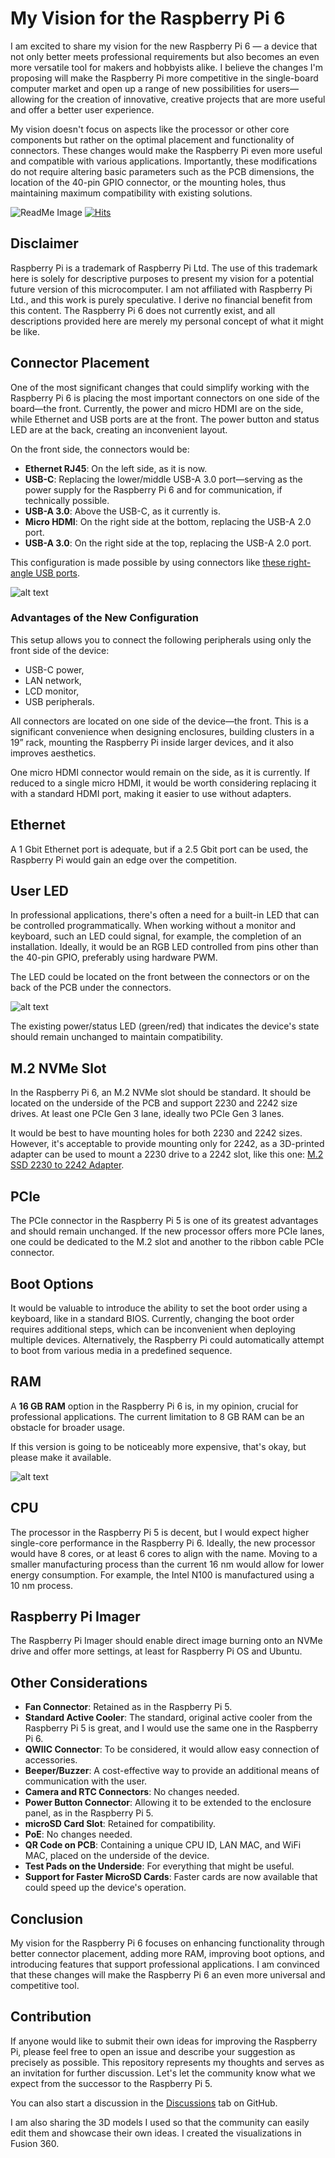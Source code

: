 # My Vision for the Raspberry Pi 6

I am excited to share my vision for the new Raspberry Pi 6 — a device that not only better meets professional requirements but also becomes an even more versatile tool for makers and hobbyists alike. I believe the changes I'm proposing will make the Raspberry Pi more competitive in the single-board computer market and open up a range of new possibilities for users—allowing for the creation of innovative, creative projects that are more useful and offer a better user experience.

My vision doesn't focus on aspects like the processor or other core components but rather on the optimal placement and functionality of connectors. These changes would make the Raspberry Pi even more useful and compatible with various applications. Importantly, these modifications do not require altering basic parameters such as the PCB dimensions, the location of the 40-pin GPIO connector, or the mounting holes, thus maintaining maximum compatibility with existing solutions. 

![ReadMe Image](images/ReadMeImage_text.png)
[![Hits](https://hits.seeyoufarm.com/api/count/incr/badge.svg?url=https%3A%2F%2Fgithub.com%2Fcmd0s%2FRaspberry-Pi-6-Design-Proposal&count_bg=%2379C83D&title_bg=%23555555&icon=&icon_color=%23E7E7E7&title=hits&edge_flat=false)](https://hits.seeyoufarm.com)

## Disclaimer 
Raspberry Pi is a trademark of Raspberry Pi Ltd. The use of this trademark here is solely for descriptive purposes to present my vision for a potential future version of this microcomputer. I am not affiliated with Raspberry Pi Ltd., and this work is purely speculative. I derive no financial benefit from this content. The Raspberry Pi 6 does not currently exist, and all descriptions provided here are merely my personal concept of what it might be like.

## Connector Placement

One of the most significant changes that could simplify working with the Raspberry Pi 6 is placing the most important connectors on one side of the board—the front. Currently, the power and micro HDMI are on the side, while Ethernet and USB ports are at the front. The power button and status LED are at the back, creating an inconvenient layout.

On the front side, the connectors would be:

- **Ethernet RJ45**: On the left side, as it is now.
- **USB-C**: Replacing the lower/middle USB-A 3.0 port—serving as the power supply for the Raspberry Pi 6 and for communication, if technically possible.
- **USB-A 3.0**: Above the USB-C, as it currently is.
- **Micro HDMI**: On the right side at the bottom, replacing the USB-A 2.0 port.
- **USB-A 3.0**: On the right side at the top, replacing the USB-A 2.0 port.

This configuration is made possible by using connectors like [these right-angle USB ports](https://www.aliexpress.com/item/1005004922477359.html).

![alt text](images/ReadMeConnectors.png)

### Advantages of the New Configuration

This setup allows you to connect the following peripherals using only the front side of the device:

- USB-C power,
- LAN network,
- LCD monitor,
- USB peripherals.

All connectors are located on one side of the device—the front. This is a significant convenience when designing enclosures, building clusters in a 19” rack, mounting the Raspberry Pi inside larger devices, and it also improves aesthetics.

One micro HDMI connector would remain on the side, as it is currently. If reduced to a single micro HDMI, it would be worth considering replacing it with a standard HDMI port, making it easier to use without adapters.

## Ethernet

A 1 Gbit Ethernet port is adequate, but if a 2.5 Gbit port can be used, the Raspberry Pi would gain an edge over the competition.

## User LED

In professional applications, there's often a need for a built-in LED that can be controlled programmatically. When working without a monitor and keyboard, such an LED could signal, for example, the completion of an installation. Ideally, it would be an RGB LED controlled from pins other than the 40-pin GPIO, preferably using hardware PWM.

The LED could be located on the front between the connectors or on the back of the PCB under the connectors.

![alt text](images/ReadMeLED.png)

The existing power/status LED (green/red) that indicates the device's state should remain unchanged to maintain compatibility.

## M.2 NVMe Slot

In the Raspberry Pi 6, an M.2 NVMe slot should be standard. It should be located on the underside of the PCB and support 2230 and 2242 size drives. At least one PCIe Gen 3 lane, ideally two PCIe Gen 3 lanes.

It would be best to have mounting holes for both 2230 and 2242 sizes. However, it's acceptable to provide mounting only for 2242, as a 3D-printed adapter can be used to mount a 2230 drive to a 2242 slot, like this one: [M.2 SSD 2230 to 2242 Adapter](https://www.printables.com/model/578236-m2-ssd-2230-to-2242).

## PCIe

The PCIe connector in the Raspberry Pi 5 is one of its greatest advantages and should remain unchanged. If the new processor offers more PCIe lanes, one could be dedicated to the M.2 slot and another to the ribbon cable PCIe connector.

## Boot Options

It would be valuable to introduce the ability to set the boot order using a keyboard, like in a standard BIOS. Currently, changing the boot order requires additional steps, which can be inconvenient when deploying multiple devices. Alternatively, the Raspberry Pi could automatically attempt to boot from various media in a predefined sequence.

## RAM

A **16 GB RAM** option in the Raspberry Pi 6 is, in my opinion, crucial for professional applications. The current limitation to 8 GB RAM can be an obstacle for broader usage.

If this version is going to be noticeably more expensive, that's okay, but please make it available.

![alt text](images/16GB_RAM.png)

## CPU

The processor in the Raspberry Pi 5 is decent, but I would expect higher single-core performance in the Raspberry Pi 6. Ideally, the new processor would have 8 cores, or at least 6 cores to align with the name. Moving to a smaller manufacturing process than the current 16 nm would allow for lower energy consumption. For example, the Intel N100 is manufactured using a 10 nm process.

## Raspberry Pi Imager

The Raspberry Pi Imager should enable direct image burning onto an NVMe drive and offer more settings, at least for Raspberry Pi OS and Ubuntu.

## Other Considerations

- **Fan Connector**: Retained as in the Raspberry Pi 5.
- **Standard Active Cooler**: The standard, original active cooler from the Raspberry Pi 5 is great, and I would use the same one in the Raspberry Pi 6.
- **QWIIC Connector**: To be considered, it would allow easy connection of accessories.
- **Beeper/Buzzer**: A cost-effective way to provide an additional means of communication with the user.
- **Camera and RTC Connectors**: No changes needed.
- **Power Button Connector**: Allowing it to be extended to the enclosure panel, as in the Raspberry Pi 5.
- **microSD Card Slot**: Retained for compatibility.
- **PoE**: No changes needed.
- **QR Code on PCB**: Containing a unique CPU ID, LAN MAC, and WiFi MAC, placed on the underside of the device.
- **Test Pads on the Underside**: For everything that might be useful.
- **Support for Faster MicroSD Cards**: Faster cards are now available that could speed up the device's operation.

## Conclusion

My vision for the Raspberry Pi 6 focuses on enhancing functionality through better connector placement, adding more RAM, improving boot options, and introducing features that support professional applications. I am convinced that these changes will make the Raspberry Pi 6 an even more universal and competitive tool.

## Contribution

If anyone would like to submit their own ideas for improving the Raspberry Pi, please feel free to open an issue and describe your suggestion as precisely as possible. This repository represents my thoughts and serves as an invitation for further discussion. Let's let the community know what we expect from the successor to the Raspberry Pi 5.

You can also start a discussion in the [Discussions](https://github.com/cmd0s/Raspberry-Pi-6-Design-Proposal/discussions) tab on GitHub.

I am also sharing the 3D models I used so that the community can easily edit them and showcase their own ideas. I created the visualizations in Fusion 360.